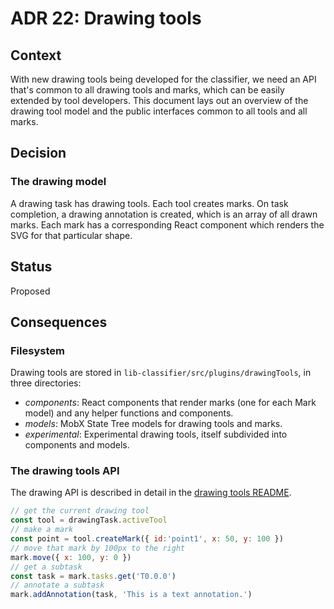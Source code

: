 # ADR 22: Drawing tools

## Context

With new drawing tools being developed for the classifier, we need an API that's common to all drawing tools and marks, which can be easily extended by tool developers. This document lays out an overview of the drawing tool model and the public interfaces common to all tools and all marks.

## Decision

### The drawing model

A drawing task has drawing tools. Each tool creates marks. On task completion, a drawing annotation is created, which is an array of all drawn marks. Each mark has a corresponding React component which renders the SVG for that particular shape.

## Status

Proposed

## Consequences

### Filesystem

Drawing tools are stored in `lib-classifier/src/plugins/drawingTools`, in three directories:
- _components_: React components that render marks (one for each Mark model) and any helper functions and components.
- _models_: MobX State Tree models for drawing tools and marks.
- _experimental_: Experimental drawing tools, itself subdivided into components and models.

### The drawing tools API

The drawing API is described in detail in the [drawing tools README](https://github.com/zooniverse/front-end-monorepo/tree/master/packages/lib-classifier/src/plugins/drawingTools/README.md).

```js
// get the current drawing tool
const tool = drawingTask.activeTool
// make a mark
const point = tool.createMark({ id:'point1', x: 50, y: 100 })
// move that mark by 100px to the right
mark.move({ x: 100, y: 0 })
// get a subtask
const task = mark.tasks.get('T0.0.0')
// annotate a subtask
mark.addAnnotation(task, 'This is a text annotation.')
```

